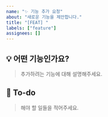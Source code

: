 ```yaml
---
name: "✨ 기능 추가 요청"
about: "새로운 기능을 제안합니다."
title: "[FEAT] "
labels: ["feature"]
assignees: []
---
```


## 💡 어떤 기능인가요?
> 추가하려는 기능에 대해 설명해주세요.

## 🌱 To-do
> 해야 할 일들을 적어주세요.
